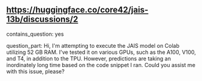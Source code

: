 ## https://huggingface.co/core42/jais-13b/discussions/2

contains_question: yes

question_part: Hi, I'm attempting to execute the JAIS model on Colab utilizing 52 GB RAM. I've tested it on various GPUs, such as the A100, V100, and T4, in addition to the TPU. However, predictions are taking an inordinately long time based on the code snippet I ran. Could you assist me with this issue, please?